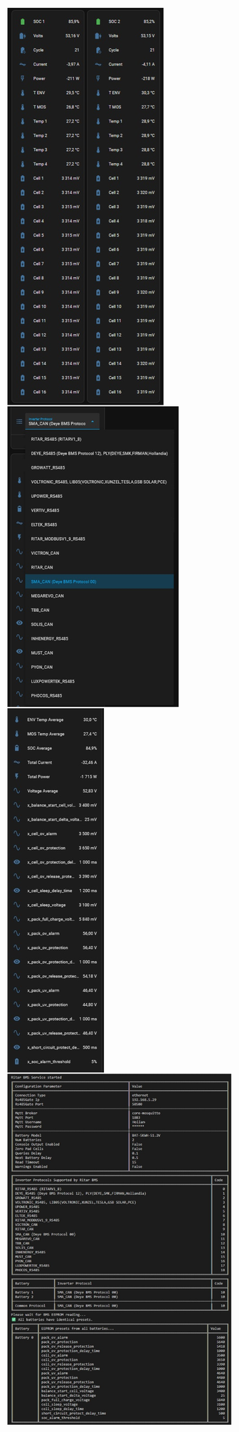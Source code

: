 ![screenshot](https://github.com/mamontuka/ritar-bms-ha/blob/main/software_and_documentation/Homeassistant/homeassistant_screenshots/cells.jpg)\
![screenshot](https://github.com/mamontuka/ritar-bms-ha/blob/main/software_and_documentation/Homeassistant/homeassistant_screenshots/mqtt_ess_2.jpg)
![screenshot](https://github.com/mamontuka/ritar-bms-ha/blob/main/software_and_documentation/Homeassistant/homeassistant_screenshots/mqtt_ess.jpg) \
![screenshot](https://github.com/mamontuka/ritar-bms-ha/blob/main/software_and_documentation/Homeassistant/homeassistant_screenshots/console_output_parameters.jpg)
